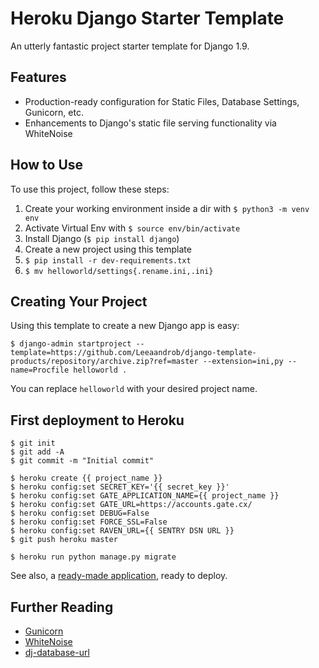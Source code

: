 # Heroku Django Starter Template

An utterly fantastic project starter template for Django 1.9.

## Features

- Production-ready configuration for Static Files, Database Settings, Gunicorn, etc.
- Enhancements to Django's static file serving functionality via WhiteNoise

## How to Use

To use this project, follow these steps:

1. Create your working environment inside a dir with `$ python3 -m venv env`
2. Activate Virtual Env with `$ source env/bin/activate`
3. Install Django (`$ pip install django`)
4. Create a new project using this template
5. `$ pip install -r dev-requirements.txt`
6. `$ mv helloworld/settings{.rename.ini,.ini}`

## Creating Your Project

Using this template to create a new Django app is easy:

    $ django-admin startproject --template=https://github.com/Leeaandrob/django-template-products/repository/archive.zip?ref=master --extension=ini,py --name=Procfile helloworld .

You can replace ``helloworld`` with your desired project name.

## First deployment to Heroku

    $ git init
    $ git add -A
    $ git commit -m "Initial commit"

    $ heroku create {{ project_name }}
    $ heroku config:set SECRET_KEY='{{ secret_key }}'
    $ heroku config:set GATE_APPLICATION_NAME={{ project_name }}
    $ heroku config:set GATE_URL=https://accounts.gate.cx/
    $ heroku config:set DEBUG=False
    $ heroku config:set FORCE_SSL=False
    $ heroku config:set RAVEN_URL={{ SENTRY DSN URL }}
    $ git push heroku master

    $ heroku run python manage.py migrate

See also, a [ready-made application](https://github.com/heroku/python-getting-started), ready to deploy.

## Further Reading

- [Gunicorn](https://warehouse.python.org/project/gunicorn/)
- [WhiteNoise](https://warehouse.python.org/project/whitenoise/)
- [dj-database-url](https://warehouse.python.org/project/dj-database-url/)
